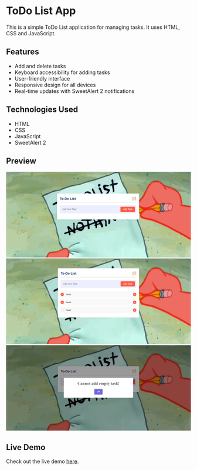 # ToDo List App

This is a simple ToDo List application for managing tasks. It uses HTML, CSS and JavaScript.

## Features

- Add and delete tasks
- Keyboard accessibility for adding tasks
- User-friendly interface
- Responsive design for all devices
- Real-time updates with SweetAlert 2 notifications

## Technologies Used

- HTML
- CSS
- JavaScript
- SweetAlert 2

## Preview

![Preview Image 1](preview/preview1.png)
![Preview Image 2](preview/preview2.png)
![Preview Image 3](preview/preview3.png)

## Live Demo

Check out the live demo [here](https://mohammed-fawzzi.github.io/To-Do/).
